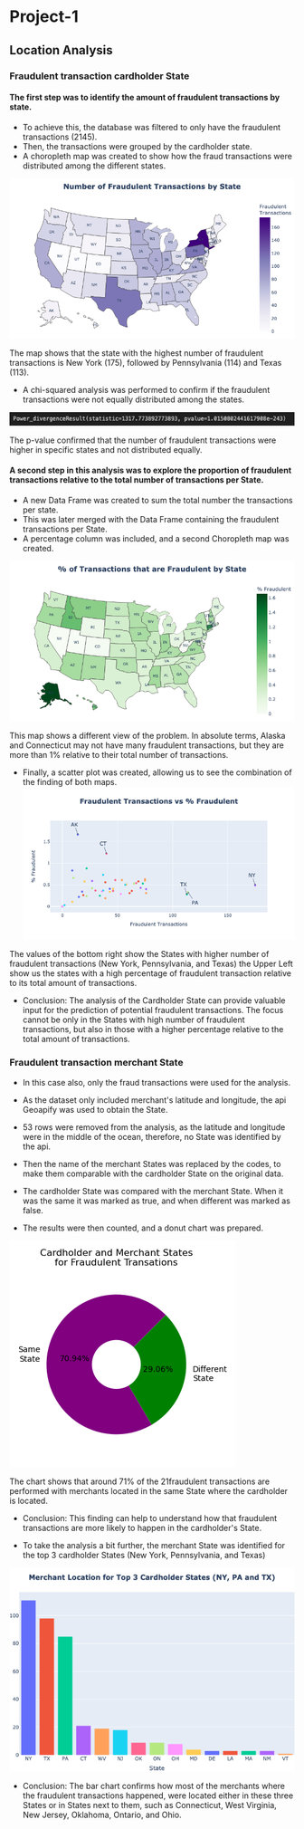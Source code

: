 # Project-1


## Location Analysis

### Fraudulent transaction cardholder State

#### The first step was to identify the amount of fraudulent transactions by state.

- To achieve this, the database was filtered to only have the fraudulent transactions (2145).
- Then, the transactions were grouped by the cardholder state.
- A choropleth map was created to show how the fraud transactions were distributed among the different states.

![](Images/daniel-1.png)

The map shows that the state with the highest number of fraudulent transactions is New York (175), followed by Pennsylvania (114) and Texas (113).

- A chi-squared analysis was performed to confirm if the fraudulent transactions were not equally distributed among the states.

![](Images/daniel-2.png)

The p-value confirmed that the number of fraudulent transactions were higher in specific states and not distributed equally.


#### A second step in this analysis was to explore the proportion of fraudulent transactions relative to the total number of transactions per State.

- A new Data Frame was created to sum the total number the transactions per state.
- This was later merged with the Data Frame containing the fraudulent transactions per State.
- A percentage column was included, and a second Choropleth map was created.

![](Images/daniel-3.png)

This map shows a different view of the problem.
In absolute terms, Alaska and Connecticut may not have many fraudulent transactions, but they are more than 1% relative to their total number of transactions.

- Finally, a scatter plot was created, allowing us to see the combination of the finding of both maps.
![](Images/daniel-4.png)

The values of the bottom right show the States with higher number of fraudulent transactions (New York, Pennsylvania, and Texas) the Upper Left show us the states with a high percentage of fraudulent transaction relative to its total amount of transactions.


- Conclusion: The analysis of the Cardholder State can provide valuable input for the prediction of potential fraudulent transactions. The focus cannot be only in the States with high number of fraudulent transactions, but also in those with a higher percentage relative to the total amount of transactions.


### Fraudulent transaction merchant State

- In this case also, only the fraud transactions were used for the analysis.
- As the dataset only included merchant's latitude and longitude, the api Geoapify was used to obtain the State.
- 53 rows were removed from the analysis, as the latitude and longitude were in the middle of the ocean, therefore, no State was identified by the api.
- Then the name of the merchant States was replaced by the codes, to make them comparable with the cardholder State on the original data.

- The cardholder State was compared with the merchant State. When it was the same it was marked as true, and when different was marked as false.
- The results were then counted, and a donut chart was prepared.

![](Images/daniel-5.png)

The chart shows that around 71% of the 21fraudulent transactions are performed with merchants located in the same State where the cardholder is located.

- Conclusion: This finding can help to understand how that fraudulent transactions are more likely to happen in the cardholder's State.

- To take the analysis a bit further, the merchant State was identified for the top 3 cardholder States (New York, Pennsylvania, and Texas)

![](Images/daniel-6.png)

- Conclusion: The bar chart confirms how most of the merchants where the fraudulent transactions happened, were located either in these three States or in States next to them, such as Connecticut, West Virginia, New Jersey, Oklahoma, Ontario, and Ohio.